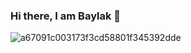 ### Hi there, I am Baylak 👋

![a67091c003173f3cd58801f345392dde](https://user-images.githubusercontent.com/56039676/211144675-362918a8-b5ed-48cb-bb5e-fe5b3b02a3d1.gif)
